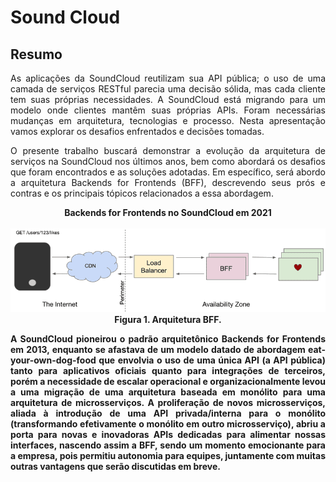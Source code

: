  
# Sound Cloud

## Resumo

<div align="justify">
As aplicações da SoundCloud reutilizam sua API pública; o uso de uma camada de serviços RESTful parecia uma decisão sólida, mas cada cliente tem suas próprias
necessidades. A SoundCloud está migrando para um modelo onde clientes mantêm suas próprias APIs. Foram necessárias mudanças em arquitetura, tecnologias e processo. Nesta
apresentação vamos explorar os desafios enfrentados e decisões tomadas.<br>

O presente trabalho buscará demonstrar a evolução da arquitetura de serviços na SoundCloud nos últimos anos, bem como abordará os desafios que foram encontrados e as
soluções adotadas. Em específico, será abordo a arquitetura Backends for Frontends (BFF), descrevendo seus prós e contras e os principais tópicos relacionados a essa
abordagem.

<div align="center">
  <b>Backends for Frontends no SoundCloud em 2021</b><br><br>
  <img src="./Imagens/bff-2021.png" alt="Arquitetura Backends for Frontends"></b><br>
   <b>Figura 1. Arquitetura BFF.<br>
</div> 

A SoundCloud pioneirou o padrão arquitetônico Backends for Frontends em 2013, enquanto se afastava de um modelo datado de abordagem eat-your-own-dog-food que envolvia o uso de uma única API (a API pública) tanto para aplicativos oficiais quanto para integrações de terceiros, porém a necessidade de escalar operacional e
organizacionalmente levou a uma migração de uma arquitetura baseada em monólito para uma arquitetura de microsserviços. A proliferação de novos microsserviços, aliada à
introdução de uma API privada/interna para o monólito (transformando efetivamente o monólito em outro microsserviço), abriu a porta para novas e inovadoras APIs
dedicadas para alimentar nossas interfaces, nascendo assim a BFF, sendo um momento emocionante para a empresa, pois permitiu autonomia para equipes, juntamente com
muitas outras vantagens que serão discutidas em breve. 

</div>
